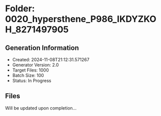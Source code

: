 # Folder: 0020_hypersthene_P986_IKDYZKOH_8271497905

## Generation Information
- Created: 2024-11-08T21:12:31.571267
- Generator Version: 2.0
- Target Files: 1000
- Batch Size: 100
- Status: In Progress

## Files
Will be updated upon completion...
